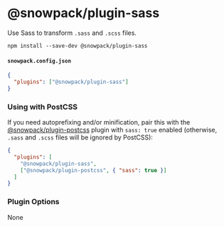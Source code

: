 # @snowpack/plugin-sass

Use Sass to transform `.sass` and `.scss` files.

```
npm install --save-dev @snowpack/plugin-sass
```

#### `snowpack.config.json`

```json
{
  "plugins": ["@snowpack/plugin-sass"]
}
```

### Using with PostCSS

If you need autoprefixing and/or minification, pair this with the [@snowpack/plugin-postcss](../plugin-postcss) plugin with `sass: true` enabled (otherwise, `.sass` and `.scss` files will be ignored by PostCSS):

```json
{
  "plugins": [
    "@snowpack/plugin-sass",
    ["@snowpack/plugin-postcss", { "sass": true }]
  ]
}
```

### Plugin Options

None
